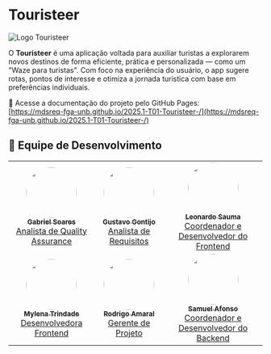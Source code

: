 # Touristeer

![Logo Touristeer]()

O **Touristeer** é uma aplicação voltada para auxiliar turistas a explorarem novos destinos de forma eficiente, prática e personalizada — como um "Waze para turistas". Com foco na experiência do usuário, o app sugere rotas, pontos de interesse e otimiza a jornada turística com base em preferências individuais.

🔗 Acesse a documentação do projeto pelo GitHub Pages:  
[https://mdsreq-fga-unb.github.io/2025.1-T01-Touristeer-/](https://mdsreq-fga-unb.github.io/2025.1-T01-Touristeer-/)

## 👥 Equipe de Desenvolvimento

<div align="center">
  <table>
    <tr>
      <td align="center"><a href="https://github.com/SAnjos3"><img style="border-radius: 50%;" src="https://github.com/SAnjos3.png" width="100px;" alt=""/><br /><sub><b>Gabriel Soares</b></sub></a><br /><a href="https://github.com/SAnjos3" title="Rocketseat">Analista de Quality Assurance</a></td>
      <td align="center"><a href="https://github.com/Guga301104"><img style="border-radius: 50%;" src="https://github.com/Guga301104.png" width="100px;" alt=""/><br /><sub><b>Gustavo Gontijo</b></sub></a><br /><a href="https://github.com/Guga301104" title="Rocketseat">Analista de Requisitos</a></td>
      <td align="center"><a href="https://github.com/leohssjr"><img style="border-radius: 50%;" src="https://github.com/leohssjr.png" width="100px;" alt=""/><br /><sub><b>Leonardo Sauma</b></sub></a><br /><a href="https://github.com/leohssjr" title="Rocketseat">Coordenador e Desenvolvedor do Frontend</a></td>
    </tr>
    <tr>
      <td align="center"><a href="https://github.com/MylenaTrindade"><img style="border-radius: 50%;" src="https://github.com/MylenaTrindade.png" width="100px;" alt=""/><br /><sub><b>Mylena Trindade</b></sub></a><br /><a href="https://github.com/MylenaTrindade" title="Rocketseat">Desenvolvedora Frontend</a></td>
      <td align="center"><a href="https://github.com/rodrigoFAmaral"><img style="border-radius: 50%;" src="https://github.com/rodrigoFAmaral.png" width="100px;" alt=""/><br /><sub><b>Rodrigo Amaral</b></sub></a><br /><a href="https://github.com/rodrigoFAmaral" title="Rocketseat">Gerente de Projeto</a></td>
      <td align="center"><a href="https://github.com/SamuelAfonso"><img style="border-radius: 50%;" src="https://github.com/SamuelAfonso.png" width="100px;" alt=""/><br /><sub><b>Samuel Afonso</b></sub></a><br /><a href="https://github.com/SamuelAfonso" title="Rocketseat">Coordenador e Desenvolvedor do Backend</a></td>
    </tr>
  </table>
</div>
